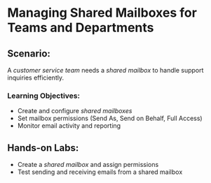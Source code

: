 # Managing Shared Mailboxes for Teams and Departments
## Scenario:
A *customer service team* needs a *shared mailbox* to handle support inquiries efficiently.  

### Learning Objectives:  
- Create and configure *shared mailboxes*  
- Set mailbox permissions (Send As, Send on Behalf, Full Access)  
- Monitor email activity and reporting  

## Hands-on Labs:
- Create a *shared mailbox* and assign permissions  
- Test sending and receiving emails from a shared mailbox  

